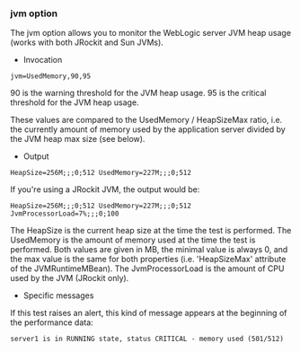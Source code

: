 ### jvm option ###

The jvm option allows you to monitor the WebLogic server JVM heap usage (works with both JRockit and Sun JVMs).

  * Invocation

```
jvm=UsedMemory,90,95
```

90 is the warning threshold for the JVM heap usage. 95 is the critical threshold for the JVM heap usage.

These values are compared to the UsedMemory / HeapSizeMax ratio, i.e. the currently amount of memory used by the application server divided by the JVM heap max size (see below).

  * Output

```
HeapSize=256M;;;0;512 UsedMemory=227M;;;0;512
```

If you're using a JRockit JVM, the output would be:

```
HeapSize=256M;;;0;512 UsedMemory=227M;;;0;512 JvmProcessorLoad=7%;;;0;100
```

The HeapSize is the current heap size at the time the test is performed. The UsedMemory is the amount of memory used at the time the test is performed. Both values are given in MB, the minimal value is always 0, and the max value is the same for both properties (i.e. 'HeapSizeMax' attribute of the JVMRuntimeMBean). The JvmProcessorLoad is the amount of CPU used by the JVM (JRockit only).

  * Specific messages

If this test raises an alert, this kind of message appears at the beginning of the performance data:

```
server1 is in RUNNING state, status CRITICAL - memory used (501/512)
```